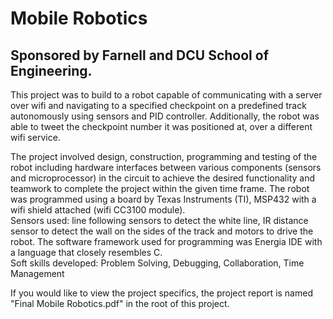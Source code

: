 # Mobile Robotics
## Sponsored by Farnell and DCU School of Engineering.
This project was to build to a robot capable of communicating with a server over wifi and navigating to a specified checkpoint on a predefined track autonomously using sensors and PID controller. Additionally, the robot was able to tweet the checkpoint number it was positioned at, over a different wifi service.

The project involved design, construction, programming and testing of the robot including hardware interfaces between various components (sensors and microprocessor) in the circuit to achieve the desired functionality and teamwork to complete the project within the given time frame. The robot was programmed using a board by Texas Instruments (TI), MSP432 with a wifi shield attached (wifi CC3100 module).  
Sensors used: line following sensors to detect the white line, IR distance sensor to detect the wall on the sides of the track and motors to drive the robot. The software framework used for programming was Energia IDE with a language that closely resembles C.  
Soft skills developed: Problem Solving, Debugging, Collaboration, Time Management

If you would like to view the project specifics, the project report is named "Final Mobile Robotics.pdf" in the root of this project.
